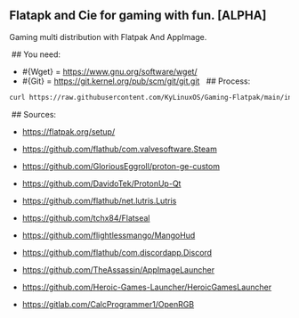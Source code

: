 ## Flatapk and Cie for gaming with fun. [ALPHA]
Gaming multi distribution with Flatpak And AppImage.

 ## You need:
- #{Wget} = https://www.gnu.org/software/wget/ 
- #{Git} = https://git.kernel.org/pub/scm/git/git.git 
  ## Process:
```bash
curl https://raw.githubusercontent.com/KyLinuxOS/Gaming-Flatpak/main/install.sh | bash
```
 ## Sources:
- https://flatpak.org/setup/

- https://github.com/flathub/com.valvesoftware.Steam
- https://github.com/GloriousEggroll/proton-ge-custom
- https://github.com/DavidoTek/ProtonUp-Qt
- https://github.com/flathub/net.lutris.Lutris
- https://github.com/tchx84/Flatseal
- https://github.com/flightlessmango/MangoHud
- https://github.com/flathub/com.discordapp.Discord
- https://github.com/TheAssassin/AppImageLauncher
- https://github.com/Heroic-Games-Launcher/HeroicGamesLauncher
- https://gitlab.com/CalcProgrammer1/OpenRGB
